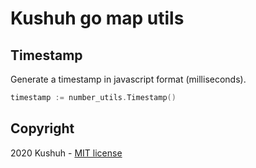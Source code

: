 # Kushuh go map utils

## Timestamp

Generate a timestamp in javascript format (milliseconds).

```go
timestamp := number_utils.Timestamp()
```

## Copyright
2020 Kushuh - [MIT license](https://github.com/Alvarios/kushuh-go-utils/blob/master/LICENSE)

